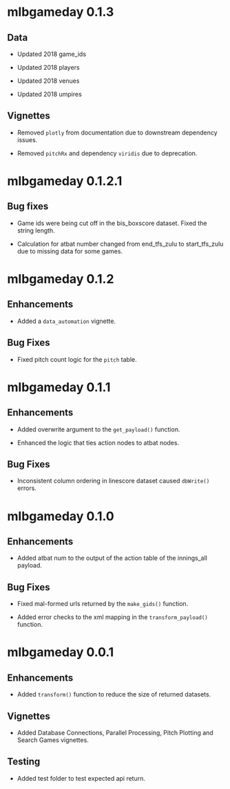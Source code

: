 # mlbgameday 0.1.3

## Data

* Updated 2018 game_ids

* Updated 2018 players

* Updated 2018 venues

* Updated 2018 umpires

## Vignettes

* Removed `plotly` from documentation due to downstream dependency issues.

* Removed `pitchRx` and dependency `viridis` due to deprecation.

# mlbgameday 0.1.2.1

## Bug fixes

* Game ids were being cut off in the bis_boxscore dataset. Fixed the string length.

* Calculation for atbat number changed from end_tfs_zulu to start_tfs_zulu due to missing data for some games.

# mlbgameday 0.1.2

## Enhancements

* Added a `data_automation` vignette.

## Bug Fixes

* Fixed pitch count logic for the `pitch` table.

# mlbgameday 0.1.1

## Enhancements

* Added overwrite argument to the `get_payload()` function.

* Enhanced the logic that ties action nodes to atbat nodes.

## Bug Fixes

* Inconsistent column ordering in linescore dataset caused `dbWrite()` errors.

# mlbgameday 0.1.0

## Enhancements

* Added atbat num to the output of the action table of the innings_all payload.

## Bug Fixes

* Fixed mal-formed urls returned by the `make_gids()` function.

* Added error checks to the xml mapping in the `transform_payload()` function.

# mlbgameday 0.0.1

## Enhancements

* Added `transform()` function to reduce the size of returned datasets.

## Vignettes

* Added Database Connections, Parallel Processing, Pitch Plotting and Search Games vignettes.

## Testing

* Added test folder to test expected api return.

